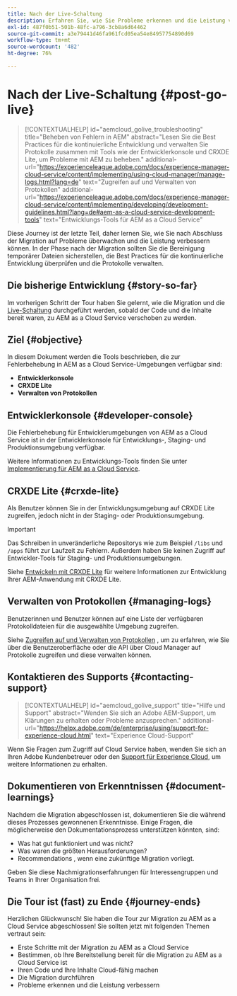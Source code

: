 ```yaml
---
title: Nach der Live-Schaltung
description: Erfahren Sie, wie Sie Probleme erkennen und die Leistung verbessern können.
exl-id: 487f0b51-501b-48fc-a796-3cb8a6d64462
source-git-commit: a3e79441d46fa961fcd05ea54e84957754890d69
workflow-type: tm+mt
source-wordcount: '482'
ht-degree: 76%

---
```


# Nach der Live-Schaltung {#post-go-live}

>[!CONTEXTUALHELP]
>id="aemcloud_golive_troubleshooting"
>title="Beheben von Fehlern in AEM"
>abstract="Lesen Sie die Best Practices für die kontinuierliche Entwicklung und verwalten Sie Protokolle zusammen mit Tools wie der Entwicklerkonsole und CRXDE Lite, um Probleme mit AEM zu beheben."
>additional-url="https://experienceleague.adobe.com/docs/experience-manager-cloud-service/content/implementing/using-cloud-manager/manage-logs.html?lang=de" text="Zugreifen auf und Verwalten von Protokollen"
>additional-url="https://experienceleague.adobe.com/docs/experience-manager-cloud-service/content/implementing/developing/development-guidelines.html?lang=de#aem-as-a-cloud-service-development-tools" text="Entwicklungs-Tools für AEM as a Cloud Service"

Diese Journey ist der letzte Teil, daher lernen Sie, wie Sie nach Abschluss der Migration auf Probleme überwachen und die Leistung verbessern können. In der Phase nach der Migration sollten Sie die Bereinigung temporärer Dateien sicherstellen, die Best Practices für die kontinuierliche Entwicklung überprüfen und die Protokolle verwalten.

## Die bisherige Entwicklung {#story-so-far}

Im vorherigen Schritt der Tour haben Sie gelernt, wie die Migration und die [Live-Schaltung](/help/journey-migration/go-live.md) durchgeführt werden, sobald der Code und die Inhalte bereit waren, zu AEM as a Cloud Service verschoben zu werden.

## Ziel {#objective}

In diesem Dokument werden die Tools beschrieben, die zur Fehlerbehebung in AEM as a Cloud Service-Umgebungen verfügbar sind:

* **Entwicklerkonsole**
* **CRXDE Lite**
* **Verwalten von Protokollen**

## Entwicklerkonsole {#developer-console}

Die Fehlerbehebung für Entwicklerumgebungen von AEM as a Cloud Service ist in der Entwicklerkonsole für Entwicklungs-, Staging- und Produktionsumgebung verfügbar.

Weitere Informationen zu Entwicklungs-Tools finden Sie unter [Implementierung für AEM as a Cloud Service](/help/implementing/developing/introduction/development-guidelines.md#aem-as-a-cloud-service-development-tools).

## CRXDE Lite {#crxde-lite}

Als Benutzer können Sie in der Entwicklungsumgebung auf CRXDE Lite zugreifen, jedoch nicht in der Staging- oder Produktionsumgebung.

>[!IMPORTANT]
>Das Schreiben in unveränderliche Repositorys wie zum Beispiel `/libs` und `/apps` führt zur Laufzeit zu Fehlern. Außerdem haben Sie keinen Zugriff auf Entwickler-Tools für Staging- und Produktionsumgebungen.

Siehe [Entwickeln mit CRXDE Lite](/help/implementing/developing/tools/crxde.md) für weitere Informationen zur Entwicklung Ihrer AEM-Anwendung mit CRXDE Lite.

## Verwalten von Protokollen {#managing-logs}

Benutzerinnen und Benutzer können auf eine Liste der verfügbaren Protokolldateien für die ausgewählte Umgebung zugreifen.

Siehe [Zugreifen auf und Verwalten von Protokollen](/help/implementing/cloud-manager/manage-logs.md) , um zu erfahren, wie Sie über die Benutzeroberfläche oder die API über Cloud Manager auf Protokolle zugreifen und diese verwalten können.

## Kontaktieren des Supports {#contacting-support}

>[!CONTEXTUALHELP]
>id="aemcloud_golive_support"
>title="Hilfe und Support"
>abstract="Wenden Sie sich an Adobe AEM-Support, um Klärungen zu erhalten oder Probleme anzusprechen."
>additional-url="https://helpx.adobe.com/de/enterprise/using/support-for-experience-cloud.html" text="Experience Cloud-Support"

Wenn Sie Fragen zum Zugriff auf Cloud Service haben, wenden Sie sich an Ihren Adobe Kundenbetreuer oder den [Support für Experience Cloud](https://helpx.adobe.com/de/enterprise/using/support-for-experience-cloud.html), um weitere Informationen zu erhalten.

## Dokumentieren von Erkenntnissen {#document-learnings}

Nachdem die Migration abgeschlossen ist, dokumentieren Sie die während dieses Prozesses gewonnenen Erkenntnisse. Einige Fragen, die möglicherweise den Dokumentationsprozess unterstützen könnten, sind:

* Was hat gut funktioniert und was nicht?
* Was waren die größten Herausforderungen?
* Recommendations , wenn eine zukünftige Migration vorliegt.

Geben Sie diese Nachmigrationserfahrungen für Interessengruppen und Teams in Ihrer Organisation frei.

## Die Tour ist (fast) zu Ende {#journey-ends}

Herzlichen Glückwunsch! Sie haben die Tour zur Migration zu AEM as a Cloud Service abgeschlossen! Sie sollten jetzt mit folgenden Themen vertraut sein:

* Erste Schritte mit der Migration zu AEM as a Cloud Service
* Bestimmen, ob Ihre Bereitstellung bereit für die Migration zu AEM as a Cloud Service ist
* Ihren Code und Ihre Inhalte Cloud-fähig machen
* Die Migration durchführen
* Probleme erkennen und die Leistung verbessern

